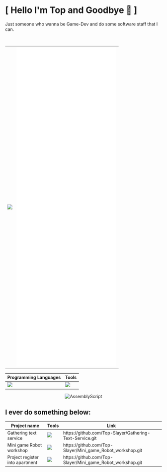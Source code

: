 # [ Hello I'm Top and Goodbye 👋 ]
Just someone who wanna be Game-Dev and do some software staff that I can.

<div align="center">
  <br>
  <table align="center">
    <tr>
      <th>
        <img src="https://github-readme-stats.vercel.app/api/top-langs/?username=Top-Slayer&langs_count=20&layout=compact&theme=tokyonight&hide_border=true&bg_color=00000000"/>
<!--         <img src="https://github-readme-stats.vercel.app/api/wakatime?username=TopSlayer&theme=radical&hide_border=true&bg_color=00000000&layout=compact"/> -->
      </th>
      <th>
        <img src="github-metrics.svg"/>
      </th>
    </tr>
  </table>
</div>


<div align="center">
  <table>
    <thead>
      <tr>
        <th>Programming Languages</th>
        <th>Tools</th>
      </tr>
    </thead>
    <tbody>
      <tr>
        <td>
          <img src="https://skillicons.dev/icons?i=c,cs,python,bash,go" />
        </td>
        <td>
          <img src="https://skillicons.dev/icons?i=unity,blender,neovim,vscode,arch" />
        </td>
      </tr>
    </tbody>
  </table>

![AssemblyScript](https://img.shields.io/badge/assembly%20script-%23000000.svg?style=for-the-badge&logo=assemblyscript&logoColor=white)

</div>


## I ever do something below:

<div align="center">
  <table>
    <thead>
      <tr>
        <th>Project name</th>
        <th>Tools</th>
        <th>Link</th>
      </tr>
    </thead>
    <tbody>
      <tr>
        <td> Gathering text service </td>
        <td> <img src="https://skillicons.dev/icons?i=bash,go,sqlite"/> </td>
        <td> https://github.com/Top-Slayer/Gathering-Text-Service.git </td>
      </tr>
      <tr>
        <td> Mini game Robot workshop </td>
        <td> <img src="https://skillicons.dev/icons?i=cs,godot"/> </td>
        <td> https://github.com/Top-Slayer/Mini_game_Robot_workshop.git </td>
      </tr>
      <tr>
        <td> Project register into apartment </td>
        <td> <img src="https://skillicons.dev/icons?i=cpp,py,firebase,arduino"/> </td>
        <td> https://github.com/Top-Slayer/Mini_game_Robot_workshop.git </td>
      </tr>
    </tbody>
  </table>
</div>
